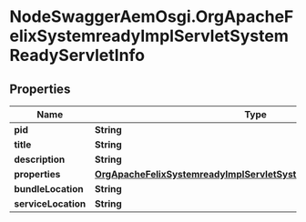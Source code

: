 # NodeSwaggerAemOsgi.OrgApacheFelixSystemreadyImplServletSystemReadyServletInfo

## Properties

Name | Type | Description | Notes
------------ | ------------- | ------------- | -------------
**pid** | **String** |  | [optional] 
**title** | **String** |  | [optional] 
**description** | **String** |  | [optional] 
**properties** | [**OrgApacheFelixSystemreadyImplServletSystemReadyServletProperties**](OrgApacheFelixSystemreadyImplServletSystemReadyServletProperties.md) |  | [optional] 
**bundleLocation** | **String** |  | [optional] 
**serviceLocation** | **String** |  | [optional] 


